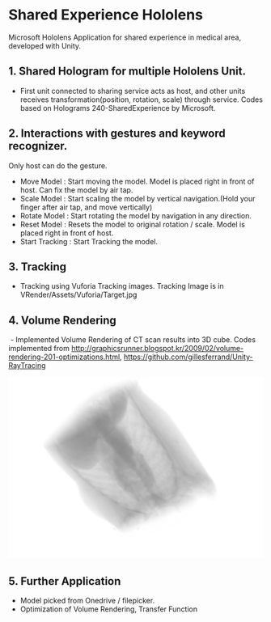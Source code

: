 # Shared Experience Hololens

Microsoft Hololens Application for shared experience in medical area, developed with Unity. 

## 1. Shared Hologram for multiple Hololens Unit. 
- First unit connected to sharing service acts as host, and other units receives transformation(position, rotation, scale) through service. Codes based on Holograms 240-SharedExperience by Microsoft. 

## 2. Interactions with gestures and keyword recognizer.
  Only host can do the gesture. 
  - Move Model : Start moving the model. Model is placed right in front of host. Can fix the model by air tap.
  - Scale Model : Start scaling the model by vertical navigation.(Hold your finger after air tap, and move vertically)
  - Rotate Model : Start rotating the model by navigation in any direction.
  - Reset Model : Resets the model to original rotation / scale. Model is placed right in front of host.
  - Start Tracking : Start Tracking the model. 
  
## 3. Tracking 
  - Tracking using Vuforia Tracking images. Tracking Image is in VRender/Assets/Vuforia/Target.jpg
  
## 4. Volume Rendering
  - Implemented Volume Rendering of CT scan results into 3D cube. Codes implemented from            http://graphicsrunner.blogspot.kr/2009/02/volume-rendering-201-optimizations.html, 
 https://github.com/gillesferrand/Unity-RayTracing
 
 ![Alt text](chest.png?raw=true "Title")

## 5. Further Application 
  - Model picked from Onedrive / filepicker.
  - Optimization of Volume Rendering, Transfer Function
